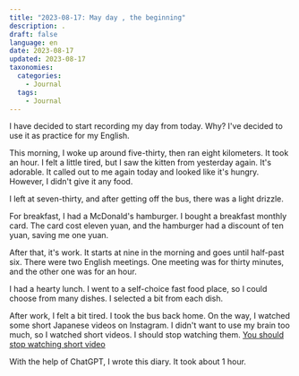 ```yaml
---
title: "2023-08-17: May day , the beginning" 
description: .  
draft: false
language: en
date: 2023-08-17
updated: 2023-08-17
taxonomies:
  categories:
    - Journal
  tags:
    - Journal
---
```


I have decided to start recording my day from today. Why? 
I've decided to use it as practice for my English.

<!-- more -->

This morning, I woke up around five-thirty, then ran eight kilometers. It took an hour. I felt a little tired, but I saw the kitten from yesterday again. It's adorable. It called out to me again today and looked like it's hungry. However, I didn't give it any food.

I left at seven-thirty, and after getting off the bus, there was a light drizzle.

For breakfast, I had a McDonald's hamburger. I bought a breakfast monthly card. The card cost eleven yuan, and the hamburger had a discount of ten yuan, saving me one yuan.

After that, it's work. It starts at nine in the morning and goes until half-past six. There were two English meetings. One meeting was for thirty minutes, and the other one was for an hour.

I had a hearty lunch. I went to a self-choice fast food place, so I could choose from many dishes. I selected a bit from each dish.

After work, I felt a bit tired. I took the bus back home. On the way, I watched some short Japanese videos on Instagram. I didn't want to use my brain too much, so I watched short videos. I should stop watching them.
[You should stop watching short video](/en/blog/stop-watching-short-video)

With the help of ChatGPT, I wrote this diary. It took about 1 hour.

